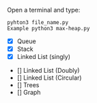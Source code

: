 Open a terminal and type:

```
pyhton3 file_name.py
Example python3 max-heap.py
```

- [x] Queue
- [x] Stack
- [x] Linked List (singly)
- [] Linked List (Doubly)
- [] Linked List (Circular)
- [] Trees
- [] Graph
